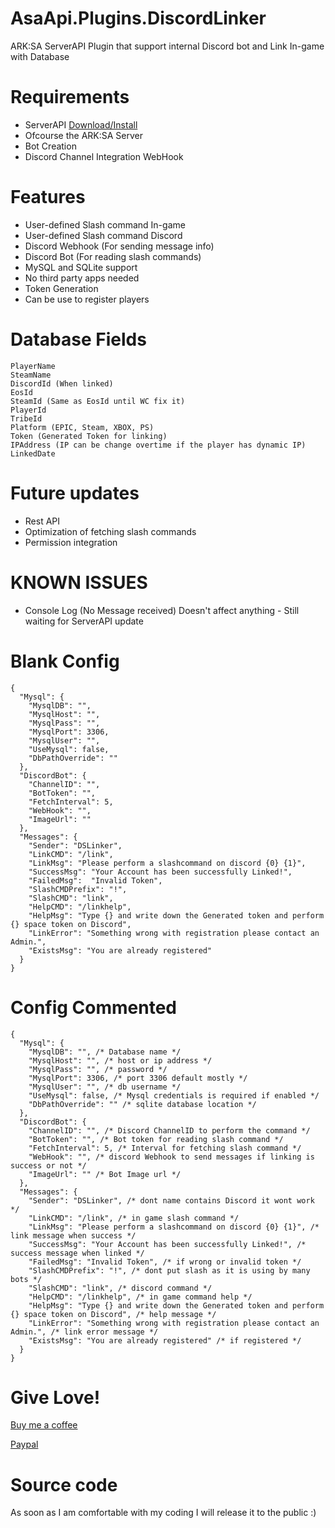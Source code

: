 # AsaApi.Plugins.DiscordLinker
ARK:SA ServerAPI Plugin that support internal Discord bot and Link In-game with Database

# Requirements
- ServerAPI [Download/Install](https://gameservershub.com/forums/resources/ark-survival-ascended-serverapi-crossplay-supported.683/)
- Ofcourse the ARK:SA Server
- Bot Creation
- Discord Channel Integration WebHook

# Features
- User-defined Slash command In-game
- User-defined Slash command Discord
- Discord Webhook (For sending message info)
- Discord Bot (For reading slash commands)
- MySQL and SQLite support
- No third party apps needed
- Token Generation
- Can be use to register players

# Database Fields
```
PlayerName
SteamName
DiscordId (When linked)
EosId
SteamId (Same as EosId until WC fix it)
PlayerId
TribeId
Platform (EPIC, Steam, XBOX, PS)
Token (Generated Token for linking)
IPAddress (IP can be change overtime if the player has dynamic IP)
LinkedDate
```

# Future updates
- Rest API
- Optimization of fetching slash commands
- Permission integration

# KNOWN ISSUES
- Console Log (No Message received)  Doesn't affect anything - Still waiting for ServerAPI update 


# Blank Config
```
{
  "Mysql": {
    "MysqlDB": "",
    "MysqlHost": "",
    "MysqlPass": "",
    "MysqlPort": 3306,
    "MysqlUser": "",
    "UseMysql": false,
    "DbPathOverride": ""
  },
  "DiscordBot": {
    "ChannelID": "",
    "BotToken": "",
    "FetchInterval": 5,
    "WebHook": "",
    "ImageUrl": ""
  },
  "Messages": {
    "Sender": "DSLinker",
    "LinkCMD": "/link",
    "LinkMsg": "Please perform a slashcommand on discord {0} {1}",
    "SuccessMsg": "Your Account has been successfully Linked!",
    "FailedMsg":  "Invalid Token",
    "SlashCMDPrefix": "!",
    "SlashCMD": "link",
    "HelpCMD": "/linkhelp",
    "HelpMsg": "Type {} and write down the Generated token and perform {} space token on Discord",
    "LinkError": "Something wrong with registration please contact an Admin.",
    "ExistsMsg": "You are already registered"
  }
}
```

# Config Commented
```
{
  "Mysql": {
    "MysqlDB": "", /* Database name */
    "MysqlHost": "", /* host or ip address */
    "MysqlPass": "", /* password */
    "MysqlPort": 3306, /* port 3306 default mostly */
    "MysqlUser": "", /* db username */
    "UseMysql": false, /* Mysql credentials is required if enabled */
    "DbPathOverride": "" /* sqlite database location */
  },
  "DiscordBot": {
    "ChannelID": "", /* Discord ChannelID to perform the command */
    "BotToken": "", /* Bot token for reading slash command */
    "FetchInterval": 5, /* Interval for fetching slash command */
    "WebHook": "", /* discord Webhook to send messages if linking is success or not */
    "ImageUrl": "" /* Bot Image url */
  },
  "Messages": {
    "Sender": "DSLinker", /* dont name contains Discord it wont work */
    "LinkCMD": "/link", /* in game slash command */
    "LinkMsg": "Please perform a slashcommand on discord {0} {1}", /* link message when success */
    "SuccessMsg": "Your Account has been successfully Linked!", /* success message when linked */
    "FailedMsg": "Invalid Token", /* if wrong or invalid token */
    "SlashCMDPrefix": "!", /* dont put slash as it is using by many bots */
    "SlashCMD": "link", /* discord command */
    "HelpCMD": "/linkhelp", /* in game command help */
    "HelpMsg": "Type {} and write down the Generated token and perform {} space token on Discord", /* help message */
    "LinkError": "Something wrong with registration please contact an Admin.", /* link error message */
    "ExistsMsg": "You are already registered" /* if registered */
  }
}
```

# Give Love!
[Buy me a coffee](https://www.buymeacoffee.com/ohmcodes)

[Paypal](https://www.paypal.com/donate/?business=8389QZ23QRDPE&no_recurring=0&item_name=Game+Server%2FTools+Community+Donations&currency_code=CAD)

# Source code
As soon as I am comfortable with my coding I will release it to the public :)
